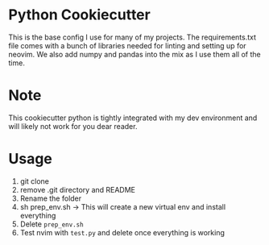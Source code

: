 # Python Cookiecutter

This is the base config I use for many of my projects. The requirements.txt
file comes with a bunch of libraries needed for linting and setting up for
neovim.  We also add numpy and pandas into the mix as I use them all of the
time.

# Note
This cookiecutter python is tightly integrated with my dev environment and will
likely not work for you dear reader.

# Usage

1. git clone
2. remove .git directory and README
3. Rename the folder
4. sh prep_env.sh -> This will create a new virtual env and install everything
5. Delete `prep_env.sh`
6. Test nvim with `test.py` and delete once everything is working

